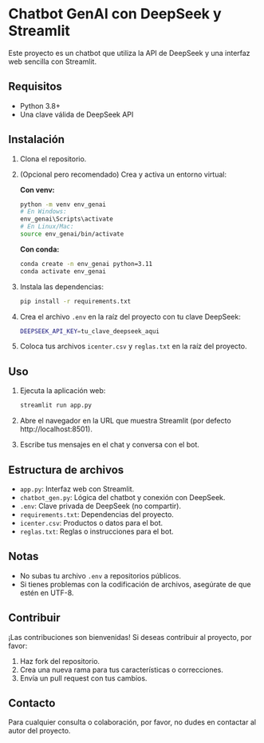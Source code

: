 # Chatbot GenAI con DeepSeek y Streamlit

Este proyecto es un chatbot que utiliza la API de DeepSeek y una interfaz web sencilla con Streamlit.

## Requisitos

- Python 3.8+
- Una clave válida de DeepSeek API

## Instalación

1. Clona el repositorio.
2. (Opcional pero recomendado) Crea y activa un entorno virtual:

   **Con venv:**
   ```bash
   python -m venv env_genai
   # En Windows:
   env_genai\Scripts\activate
   # En Linux/Mac:
   source env_genai/bin/activate
   ```

   **Con conda:**
   ```bash
   conda create -n env_genai python=3.11
   conda activate env_genai
   ```

3. Instala las dependencias:

   ```bash
   pip install -r requirements.txt
   ```

4. Crea el archivo `.env` en la raíz del proyecto con tu clave DeepSeek:

   ```bash
   DEEPSEEK_API_KEY=tu_clave_deepseek_aqui
   ```

5. Coloca tus archivos `icenter.csv` y `reglas.txt` en la raíz del proyecto.

## Uso

1. Ejecuta la aplicación web:

   ```bash
   streamlit run app.py
   ```

2. Abre el navegador en la URL que muestra Streamlit (por defecto http://localhost:8501).
3. Escribe tus mensajes en el chat y conversa con el bot.

## Estructura de archivos

- `app.py`: Interfaz web con Streamlit.
- `chatbot_gen.py`: Lógica del chatbot y conexión con DeepSeek.
- `.env`: Clave privada de DeepSeek (no compartir).
- `requirements.txt`: Dependencias del proyecto.
- `icenter.csv`: Productos o datos para el bot.
- `reglas.txt`: Reglas o instrucciones para el bot.

## Notas

- No subas tu archivo `.env` a repositorios públicos.
- Si tienes problemas con la codificación de archivos, asegúrate de que estén en UTF-8.
## Contribuir

¡Las contribuciones son bienvenidas! Si deseas contribuir al proyecto, por favor:

1.  Haz fork del repositorio.
2.  Crea una nueva rama para tus características o correcciones.
3.  Envía un pull request con tus cambios.

## Contacto

Para cualquier consulta o colaboración, por favor, no dudes en contactar al autor del proyecto.
